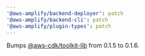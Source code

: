 ```yaml
---
'@aws-amplify/backend-deployer': patch
'@aws-amplify/backend-cli': patch
'@aws-amplify/plugin-types': patch
---
```


Bumps [@aws-cdk/toolkit-lib](https://github.com/aws/aws-cdk-cli/tree/HEAD/packages/@aws-cdk/toolkit-lib) from 0.1.5 to 0.1.6.
